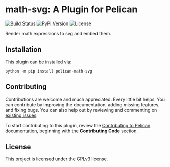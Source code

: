 # math-svg: A Plugin for Pelican

[![Build Status](https://img.shields.io/github/workflow/status/pelican-plugins/pelican-math-svg/build)](https://github.com/f-koehler/pelican-math-svg/actions) [![PyPI Version](https://img.shields.io/pypi/v/pelican-math-svg)](https://pypi.org/project/pelican-math-svg/) ![License](https://img.shields.io/pypi/l/pelican-math-svg?color=blue)

Render math expressions to svg and embed them.

Installation
------------

This plugin can be installed via:

    python -m pip install pelican-math-svg

Contributing
------------

Contributions are welcome and much appreciated. Every little bit helps. You can contribute by improving the documentation, adding missing features, and fixing bugs. You can also help out by reviewing and commenting on [existing issues][].

To start contributing to this plugin, review the [Contributing to Pelican][] documentation, beginning with the **Contributing Code** section.

[existing issues]: https://github.com/f-koehler/pelican-math-svg/issues
[Contributing to Pelican]: https://docs.getpelican.com/en/latest/contribute.html

License
-------

This project is licensed under the GPLv3 license.
